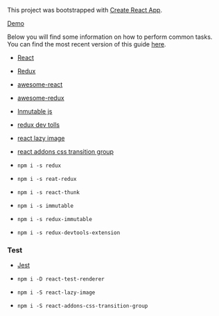 This project was bootstrapped with [Create React App](https://github.com/facebookincubator/create-react-app).

[Demo](https://jzena.github.io/react-posts-platzi/)

Below you will find some information on how to perform common tasks.<br>
You can find the most recent version of this guide [here](https://github.com/facebookincubator/create-react-app/blob/master/packages/react-scripts/template/README.md).

- [React](https://reactjs.org/)
- [Redux](http://redux.js.org/)
- [awesome-react](https://github.com/enaqx/awesome-react)
- [awesome-redux](https://github.com/xgrommx/awesome-redux)
- [Inmutable js](https://facebook.github.io/immutable-js/)
- [redux dev tolls](https://github.com/zalmoxisus/redux-devtools-extension#usage)
- [react lazy image](https://github.com/sergiodxa/react-lazy-image)
- [react addons css transition group](https://www.npmjs.com/package/react-addons-css-transition-group)

- `npm i -s redux`
- `npm i -s reat-redux`
- `npm i -s react-thunk`
- `npm i -s immutable`
- `npm i -s redux-immutable`
- `npm i -s redux-devtools-extension`

### Test
- [Jest](https://github.com/facebook/jest)

- `npm i -D react-test-renderer`
- `npm i -S react-lazy-image`
- `npm i -S react-addons-css-transition-group`